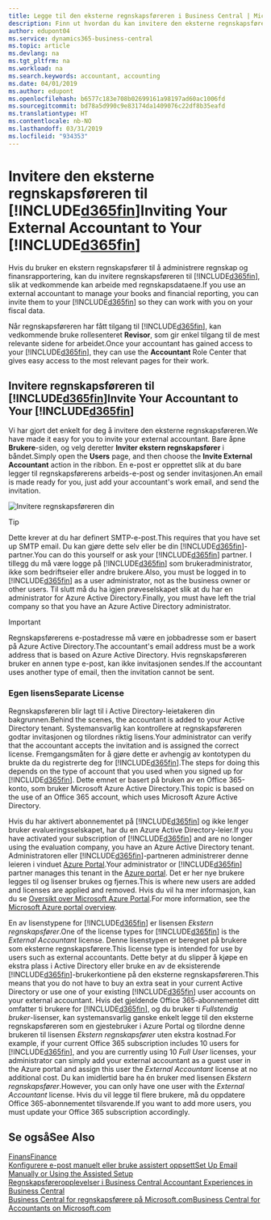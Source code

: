 ```yaml
---
title: Legge til den eksterne regnskapsføreren i Business Central | Microsoft-dokumentasjon
description: Finn ut hvordan du kan invitere den eksterne regnskapsføreren til Business Central.
author: edupont04
ms.service: dynamics365-business-central
ms.topic: article
ms.devlang: na
ms.tgt_pltfrm: na
ms.workload: na
ms.search.keywords: accountant, accounting
ms.date: 04/01/2019
ms.author: edupont
ms.openlocfilehash: b6577c183e708b02699161a98197ad60ac1006fd
ms.sourcegitcommit: bd78a5d990c9e83174da1409076c22df8b35eafd
ms.translationtype: HT
ms.contentlocale: nb-NO
ms.lasthandoff: 03/31/2019
ms.locfileid: "934353"
---
```

# <a name="inviting-your-external-accountant-to-your-included365finincludesd365finmdmd"></a><span data-ttu-id="77713-103">Invitere den eksterne regnskapsføreren til [!INCLUDE[d365fin](includes/d365fin_md.md)]</span><span class="sxs-lookup"><span data-stu-id="77713-103">Inviting Your External Accountant to Your [!INCLUDE[d365fin](includes/d365fin_md.md)]</span></span>
<span data-ttu-id="77713-104">Hvis du bruker en ekstern regnskapsfører til å administrere regnskap og finansrapportering, kan du invitere regnskapsføreren til [!INCLUDE[d365fin](includes/d365fin_md.md)], slik at vedkommende kan arbeide med regnskapsdataene.</span><span class="sxs-lookup"><span data-stu-id="77713-104">If you use an external accountant to manage your books and financial reporting, you can invite them to your [!INCLUDE[d365fin](includes/d365fin_md.md)] so they can work with you on your fiscal data.</span></span>

<span data-ttu-id="77713-105">Når regnskapsføreren har fått tilgang til [!INCLUDE[d365fin](includes/d365fin_md.md)], kan vedkommende bruke rollesenteret **Revisor**, som gir enkel tilgang til de mest relevante sidene for arbeidet.</span><span class="sxs-lookup"><span data-stu-id="77713-105">Once your accountant has gained access to your [!INCLUDE[d365fin](includes/d365fin_md.md)], they can use the **Accountant** Role Center that gives easy access to the most relevant pages for their work.</span></span>  

## <a name="invite-your-accountant-to-your-included365finincludesd365finmdmd"></a><span data-ttu-id="77713-106">Invitere regnskapsføreren til [!INCLUDE[d365fin](includes/d365fin_md.md)]</span><span class="sxs-lookup"><span data-stu-id="77713-106">Invite Your Accountant to Your [!INCLUDE[d365fin](includes/d365fin_md.md)]</span></span>

<span data-ttu-id="77713-107">Vi har gjort det enkelt for deg å invitere den eksterne regnskapsføreren.</span><span class="sxs-lookup"><span data-stu-id="77713-107">We have made it easy for you to invite your external accountant.</span></span> <span data-ttu-id="77713-108">Bare åpne **Brukere**-siden, og velg deretter **Inviter ekstern regnskapsfører** i båndet.</span><span class="sxs-lookup"><span data-stu-id="77713-108">Simply open the **Users** page, and then choose the **Invite External Accountant** action in the ribbon.</span></span> <span data-ttu-id="77713-109">En e-post er opprettet slik at du bare legger til regnskapsførerens arbeids-e-post og sender invitasjonen.</span><span class="sxs-lookup"><span data-stu-id="77713-109">An email is made ready for you, just add your accountant's work email, and send the invitation.</span></span>  

![Invitere regnskapsføreren din](./media/finance-invite-accountant/invite-accountant.png)

> [!TIP]  
>  <span data-ttu-id="77713-111">Dette krever at du har definert SMTP-e-post.</span><span class="sxs-lookup"><span data-stu-id="77713-111">This requires that you have set up SMTP email.</span></span> <span data-ttu-id="77713-112">Du kan gjøre dette selv eller be din [!INCLUDE[d365fin](includes/d365fin_md.md)]-partner.</span><span class="sxs-lookup"><span data-stu-id="77713-112">You can do this yourself or ask your [!INCLUDE[d365fin](includes/d365fin_md.md)] partner.</span></span> <span data-ttu-id="77713-113">I tillegg du må være logge på [!INCLUDE[d365fin](includes/d365fin_md.md)] som brukeradministrator, ikke som bedriftseier eller andre brukere.</span><span class="sxs-lookup"><span data-stu-id="77713-113">Also, you must be logged in to [!INCLUDE[d365fin](includes/d365fin_md.md)] as a user administrator, not as the business owner or other users.</span></span> <span data-ttu-id="77713-114">Til slutt må du ha igjen prøveselskapet slik at du har en administrator for Azure Active Directory.</span><span class="sxs-lookup"><span data-stu-id="77713-114">Finally, you must have left the trial company so that you have an Azure Active Directory administrator.</span></span>  

> [!IMPORTANT]  
> <span data-ttu-id="77713-115">Regnskapsførerens e-postadresse må være en jobbadresse som er basert på Azure Active Directory.</span><span class="sxs-lookup"><span data-stu-id="77713-115">The accountant's email address must be a work address that is based on Azure Active Directory.</span></span> <span data-ttu-id="77713-116">Hvis regnskapsføreren bruker en annen type e-post, kan ikke invitasjonen sendes.</span><span class="sxs-lookup"><span data-stu-id="77713-116">If the accountant uses another type of email, then the invitation cannot be sent.</span></span>  

### <a name="separate-license"></a><span data-ttu-id="77713-117">Egen lisens</span><span class="sxs-lookup"><span data-stu-id="77713-117">Separate License</span></span>
<span data-ttu-id="77713-118">Regnskapsføreren blir lagt til i Active Directory-leietakeren din bakgrunnen.</span><span class="sxs-lookup"><span data-stu-id="77713-118">Behind the scenes, the accountant is added to your Active Directory tenant.</span></span> <span data-ttu-id="77713-119">Systemansvarlig kan kontrollere at regnskapsføreren godtar invitasjonen og tilordnes riktig lisens.</span><span class="sxs-lookup"><span data-stu-id="77713-119">Your administrator can verify that the accountant accepts the invitation and is assigned the correct license.</span></span> <span data-ttu-id="77713-120">Fremgangsmåten for å gjøre dette er avhengig av kontotypen du brukte da du registrerte deg for [!INCLUDE[d365fin](includes/d365fin_md.md)].</span><span class="sxs-lookup"><span data-stu-id="77713-120">The steps for doing this depends on the type of account that you used when you signed up for [!INCLUDE[d365fin](includes/d365fin_md.md)].</span></span> <span data-ttu-id="77713-121">Dette emnet er basert på bruken av en Office 365-konto, som bruker Microsoft Azure Active Directory.</span><span class="sxs-lookup"><span data-stu-id="77713-121">This topic is based on the use of an Office 365 account, which uses Microsoft Azure Active Directory.</span></span>  

<span data-ttu-id="77713-122">Hvis du har aktivert abonnementet på [!INCLUDE[d365fin](includes/d365fin_md.md)] og ikke lenger bruker evalueringsselskapet, har du en Azure Active Directory-leier.</span><span class="sxs-lookup"><span data-stu-id="77713-122">If you have activated your subscription of [!INCLUDE[d365fin](includes/d365fin_md.md)] and are no longer using the evaluation company, you have an Azure Active Directory tenant.</span></span> <span data-ttu-id="77713-123">Administratoren eller [!INCLUDE[d365fin](includes/d365fin_md.md)]-partneren administrerer denne leieren i vinduet [Azure Portal](https://portal.azure.com).</span><span class="sxs-lookup"><span data-stu-id="77713-123">Your administrator or [!INCLUDE[d365fin](includes/d365fin_md.md)] partner manages this tenant in the [Azure portal](https://portal.azure.com).</span></span> <span data-ttu-id="77713-124">Det er her nye brukere legges til og lisenser brukes og fjernes.</span><span class="sxs-lookup"><span data-stu-id="77713-124">This is where new users are added and licenses are applied and removed.</span></span> <span data-ttu-id="77713-125">Hvis du vil ha mer informasjon, kan du se [Oversikt over Microsoft Azure Portal](https://docs.microsoft.com/en-us/azure/azure-portal-overview).</span><span class="sxs-lookup"><span data-stu-id="77713-125">For more information, see the [Microsoft Azure portal overview](https://docs.microsoft.com/en-us/azure/azure-portal-overview).</span></span>  

<span data-ttu-id="77713-126">En av lisenstypene for [!INCLUDE[d365fin](includes/d365fin_md.md)] er lisensen *Ekstern regnskapsfører*.</span><span class="sxs-lookup"><span data-stu-id="77713-126">One of the license types for [!INCLUDE[d365fin](includes/d365fin_md.md)] is the *External Accountant* license.</span></span> <span data-ttu-id="77713-127">Denne lisenstypen er beregnet på brukere som eksterne regnskapsførere.</span><span class="sxs-lookup"><span data-stu-id="77713-127">This license type is intended for use by users such as external accountants.</span></span> <span data-ttu-id="77713-128">Dette betyr at du slipper å kjøpe en ekstra plass i Active Directory eller bruke en av de eksisterende [!INCLUDE[d365fin](includes/d365fin_md.md)]-brukerkontiene på den eksterne regnskapsføreren.</span><span class="sxs-lookup"><span data-stu-id="77713-128">This means that you do not have to buy an extra seat in your current Active Directory or use one of your existing [!INCLUDE[d365fin](includes/d365fin_md.md)] user accounts on your external accountant.</span></span> <span data-ttu-id="77713-129">Hvis det gjeldende Office 365-abonnementet ditt omfatter ti brukere for [!INCLUDE[d365fin](includes/d365fin_md.md)], og du bruker ti *Fullstendig bruker*-lisenser, kan systemansvarlig ganske enkelt legge til den eksterne regnskapsføreren som en gjestebruker i Azure Portal og tilordne denne brukeren til lisensen *Ekstern regnskapsfører* uten ekstra kostnad.</span><span class="sxs-lookup"><span data-stu-id="77713-129">For example, if your current Office 365 subscription includes 10 users for [!INCLUDE[d365fin](includes/d365fin_md.md)], and you are currently using 10 *Full User* licenses, your administrator can simply add your external accountant as a guest user in the Azure portal and assign this user the *External Accountant* license at no additional cost.</span></span> <span data-ttu-id="77713-130">Du kan imidlertid bare ha én bruker med lisensen *Ekstern regnskapsfører*.</span><span class="sxs-lookup"><span data-stu-id="77713-130">However, you can only have one user with the *External Accountant* license.</span></span> <span data-ttu-id="77713-131">Hvis du vil legge til flere brukere, må du oppdatere Office 365-abonnementet tilsvarende.</span><span class="sxs-lookup"><span data-stu-id="77713-131">If you want to add more users, you must update your Office 365 subscription accordingly.</span></span>  

## <a name="see-also"></a><span data-ttu-id="77713-132">Se også</span><span class="sxs-lookup"><span data-stu-id="77713-132">See Also</span></span>
[<span data-ttu-id="77713-133">Finans</span><span class="sxs-lookup"><span data-stu-id="77713-133">Finance</span></span>](finance.md)  
[<span data-ttu-id="77713-134">Konfigurere e-post manuelt eller bruke assistert oppsett</span><span class="sxs-lookup"><span data-stu-id="77713-134">Set Up Email Manually or Using the Assisted Setup</span></span>](admin-how-setup-email.md)  
[<span data-ttu-id="77713-135">Regnskapsføreropplevelser i Business Central </span><span class="sxs-lookup"><span data-stu-id="77713-135">Accountant Experiences in Business Central </span></span>](finance-accounting.md)  
[<span data-ttu-id="77713-136">Business Central for regnskapsførere på Microsoft.com</span><span class="sxs-lookup"><span data-stu-id="77713-136">Business Central for Accountants on Microsoft.com</span></span>](https://www.microsoft.com/en-us/dynamics365/financial-insights-for-accountants)  
